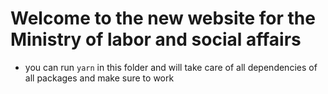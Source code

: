 # Welcome to the new website for the Ministry of labor and social affairs

* you can run `yarn` in this folder and will take care of all dependencies of all packages and make sure to work